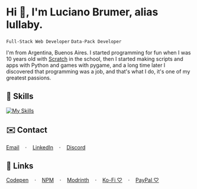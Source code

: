 # Hi 👋, I'm Luciano Brumer, alias lullaby.
`Full-Stack Web Developer`
`Data-Pack Developer`

I'm from Argentina, Buenos Aires. I started programming for fun when I was 10 years old with [Scratch](https://www.scratchjr.org/) in the school, then I started making scripts and apps with Python and games with pygame, and a long time later I discovered that programming was a job, and that's what I do, it's one of my greatest passions.

## 📃 Skills
[![My Skills](https://skillicons.dev/icons?i=js,html,css,nodejs,express,prisma,react,vue,svelte,astro,tailwind,golang,php,laravel,java,cs,python,fastapi,django,flask,mysql,postgresql,mongodb,git,docker,postman)](https://skillicons.dev)

## ✉️ Contact
<div style="display: flex; gap: 1rem; flex-wrap: wrap;"> <a href="mailto:lucianobrumer5@gmail.com">Email</a> · <a href="https://linkedin.com/in/luciano-brumer/">LinkedIn</a> · <a href="https://discordapp.com/users/lullaby6">Discord</a> </div>

## 🧷 Links
<div style="display: flex; gap: 1rem; flex-wrap: wrap;"> <a href="https://codepen.io/lucianobrumer">Codepen</a> · <a href="https://www.npmjs.com/~lullaby6">NPM</a> · <a href="https://modrinth.com/user/lullaby">Modrinth</a> · <a href="https://ko-fi.com/lullaby45743">Ko-Fi ♡</a> · <a href="https://paypal.me/lucianobrumer">PayPal ♡</a> </div>
